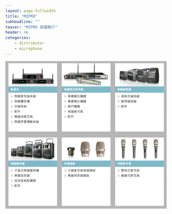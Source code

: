 ```yaml
---
layout: page-fullwidth
title: "MIPRO"
subheadline: ""
teaser: "MIPRO 設備簡介"
header: no
categories:
    - distributor
    - microphone
---
```


![](/images/mipro.png)

